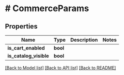 # # CommerceParams

## Properties

Name | Type | Description | Notes
------------ | ------------- | ------------- | -------------
**is_cart_enabled** | **bool** |  |
**is_catalog_visible** | **bool** |  |

[[Back to Model list]](../../README.md#models) [[Back to API list]](../../README.md#endpoints) [[Back to README]](../../README.md)
